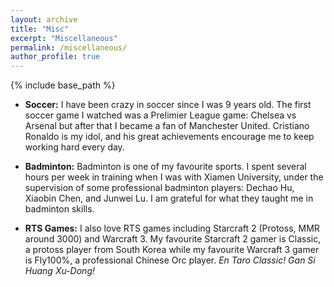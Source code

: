 ```yaml
---
layout: archive
title: "Misc"
excerpt: "Miscellaneous"
permalink: /miscellaneous/
author_profile: true
---
```

{% include base_path %}

* <b>Soccer:</b>
I have been crazy in soccer since I was 9 years old. The first soccer game I watched was a Prelimier League game: Chelsea vs Arsenal but after that I became a fan of Manchester United. Cristiano Ronaldo is my idol, and his great achievements encourage me to keep working hard every day.

* <b>Badminton:</b>
Badminton is one of my favourite sports. I spent several hours per week in training when I was with Xiamen University, under the supervision of some professional badminton players: Dechao Hu, Xiaobin Chen, and Junwei Lu. I am grateful for what they taught me in badminton skills.

* <b>RTS Games:</b>
I also love RTS games including Starcraft 2 (Protoss, MMR around 3000) and Warcraft 3. My favourite Starcraft 2 gamer is Classic, a protoss player from South Korea while my favourite Warcraft 3 gamer is Fly100%, a professional Chinese Orc player. <i>En Taro Classic! Gan Si Huang Xu-Dong!</i>
